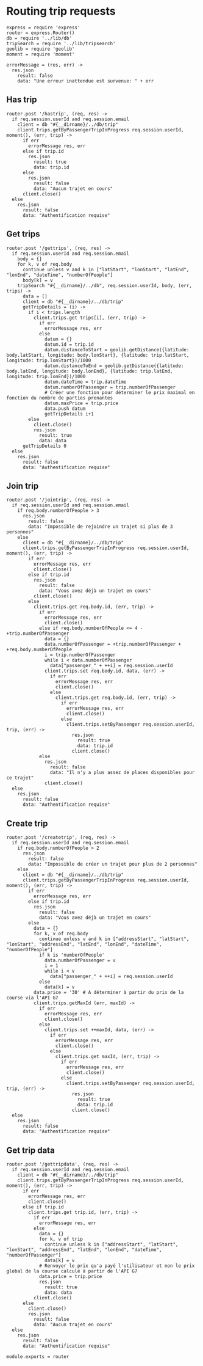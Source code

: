 # Routing trip requests

    express = require 'express'
    router = express.Router()
    db = require '../lib/db'
    tripSearch = require '../lib/tripsearch'
    geolib = require 'geolib'
    moment = require 'moment'

    errorMessage = (res, err) ->
      res.json
        result: false
        data: "Une erreur inattendue est survenue: " + err

## Has trip

    router.post '/hastrip', (req, res) ->
      if req.session.userId and req.session.email
        client = db "#{__dirname}/../db/trip"
        client.trips.getByPassengerTripInProgress req.session.userId, moment(), (err, trip) ->
          if err
            errorMessage res, err
          else if trip.id
            res.json
              result: true
              data: trip.id
          else
            res.json
              result: false
              data: "Aucun trajet en cours"
          client.close()
      else
        res.json
          result: false
          data: "Authentification requise"

## Get trips

    router.post '/gettrips', (req, res) ->
      if req.session.userId and req.session.email
        body = {}
        for k, v of req.body
          continue unless v and k in ["latStart", "lonStart", "latEnd", "lonEnd", "dateTime", "numberOfPeople"]
          body[k] = v
        tripSearch "#{__dirname}/../db", req.session.userId, body, (err, trips) ->
          data = []
          client = db "#{__dirname}/../db/trip"
          getTripDetails = (i) ->
            if i < trips.length
              client.trips.get trips[i], (err, trip) ->
                if err
                  errorMessage res, err
                else
                  datum = {}
                  datum.id = trip.id
                  datum.distanceToStart = geolib.getDistance({latitude: body.latStart, longitude: body.lonStart}, {latitude: trip.latStart, longitude: trip.lonStart})/1000
                  datum.distanceToEnd = geolib.getDistance({latitude: body.latEnd, longitude: body.lonEnd}, {latitude: trip.latEnd, longitude: trip.lonEnd})/1000
                  datum.dateTime = trip.dateTime
                  datum.numberOfPassenger = trip.numberOfPassenger
                  # Créer une fonction pour déterminer le prix maximal en fonction du nombre de parties prenantes
                  datum.maxPrice = trip.price
                  data.push datum
                  getTripDetails i+1
            else
              client.close()
              res.json
                result: true
                data: data
          getTripDetails 0
      else
        res.json
          result: false
          data: "Authentification requise"

## Join trip

    router.post '/jointrip', (req, res) ->
      if req.session.userId and req.session.email
        if req.body.numberOfPeople > 3
          res.json
            result: false
            data: "Impossible de rejoindre un trajet si plus de 3 personnes"
        else
          client = db "#{__dirname}/../db/trip"
          client.trips.getByPassengerTripInProgress req.session.userId, moment(), (err, trip) ->
            if err
              errorMessage res, err
              client.close()
            else if trip.id
              res.json
                result: false
                data: "Vous avez déjà un trajet en cours"
              client.close()
            else
              client.trips.get req.body.id, (err, trip) ->
                if err
                  errorMessage res, err
                  client.close()
                else if req.body.numberOfPeople <= 4 - +trip.numberOfPassenger
                  data = {}
                  data.numberOfPassenger = +trip.numberOfPassenger + +req.body.numberOfPeople
                  i = trip.numberOfPassenger
                  while i < data.numberOfPassenger
                    data["passenger_" + ++i] = req.session.userId
                  client.trips.set req.body.id, data, (err) ->
                    if err
                      errorMessage res, err
                      client.close()
                    else
                      client.trips.get req.body.id, (err, trip) ->
                        if err
                          errorMessage res, err
                          client.close()
                        else
                          client.trips.setByPassenger req.session.userId, trip, (err) ->
                            res.json
                              result: true
                              data: trip.id
                            client.close()
                else
                  res.json
                    result: false
                    data: "Il n'y a plus assez de places disponibles pour ce trajet"
                  client.close()
      else
        res.json
          result: false
          data: "Authentification requise"

## Create trip

    router.post '/createtrip', (req, res) ->
      if req.session.userId and req.session.email
        if req.body.numberOfPeople > 2
          res.json
            result: false
            data: "Impossible de créer un trajet pour plus de 2 personnes"
        else
          client = db "#{__dirname}/../db/trip"
          client.trips.getByPassengerTripInProgress req.session.userId, moment(), (err, trip) ->
            if err
              errorMessage res, err
            else if trip.id
              res.json
                result: false
                data: "Vous avez déjà un trajet en cours"
            else
              data = {}
              for k, v of req.body
                continue unless v and k in ["addressStart", "latStart", "lonStart", "addressEnd", "latEnd", "lonEnd", "dateTime", "numberOfPeople"]
                if k is 'numberOfPeople'
                  data.numberOfPassenger = v
                  i = 1
                  while i < v
                    data["passenger_" + ++i] = req.session.userId
                else
                  data[k] = v
              data.price = '30' # A déterminer à partir du prix de la course via l'API G7
              client.trips.getMaxId (err, maxId) ->
                if err
                  errorMessage res, err
                  client.close()
                else
                  client.trips.set ++maxId, data, (err) ->
                    if err
                      errorMessage res, err
                      client.close()
                    else
                      client.trips.get maxId, (err, trip) ->
                        if err
                          errorMessage res, err
                          client.close()
                        else
                          client.trips.setByPassenger req.session.userId, trip, (err) ->
                            res.json
                              result: true
                              data: trip.id
                            client.close()
      else
        res.json
          result: false
          data: "Authentification requise"

## Get trip data

    router.post '/gettripdata', (req, res) ->
      if req.session.userId and req.session.email
        client = db "#{__dirname}/../db/trip"
        client.trips.getByPassengerTripInProgress req.session.userId, moment(), (err, trip) ->
          if err
            errorMessage res, err
            client.close()
          else if trip.id
            client.trips.get trip.id, (err, trip) ->
              if err
                errorMessage res, err
              else
                data = {}
                for k, v of trip
                  continue unless k in ["addressStart", "latStart", "lonStart", "addressEnd", "latEnd", "lonEnd", "dateTime", "numberOfPassenger"]
                  data[k] = v
                # Renvoyer le prix qu'a payé l'utilisateur et non le prix global de la course calculé à partir de l'API G7
                data.price = trip.price
                res.json
                  result: true
                  data: data
              client.close()
          else
            client.close()
            res.json
              result: false
              data: "Aucun trajet en cours"
      else
        res.json
          result: false
          data: "Authentification requise"

    module.exports = router
